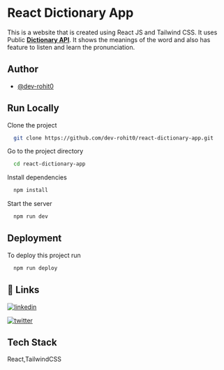 
# React Dictionary App

This is a website that is created using React JS and Tailwind CSS.
It uses Public [**Dictionary API**](https://dictionaryapi.dev/).
It shows the meanings of the word and also has feature to listen and learn the pronunciation. 


## Author

- [@dev-rohit0](https://www.github.com/dev-rohit0)


## Run Locally

Clone the project

```bash
  git clone https://github.com/dev-rohit0/react-dictionary-app.git
```

Go to the project directory

```bash
  cd react-dictionary-app
```

Install dependencies

```bash
  npm install
```

Start the server

```bash
  npm run dev
```


## Deployment

To deploy this project run

```bash
  npm run deploy
```


## 🔗 Links

[![linkedin](https://img.shields.io/badge/linkedin-0A66C2?style=for-the-badge&logo=linkedin&logoColor=white)](https://www.linkedin.com/in/rohit-sharma16)

[![twitter](https://img.shields.io/badge/twitter-1DA1F2?style=for-the-badge&logo=twitter&logoColor=white)](https://twitter.com/rohitcodein)


## Tech Stack

React,TailwindCSS


